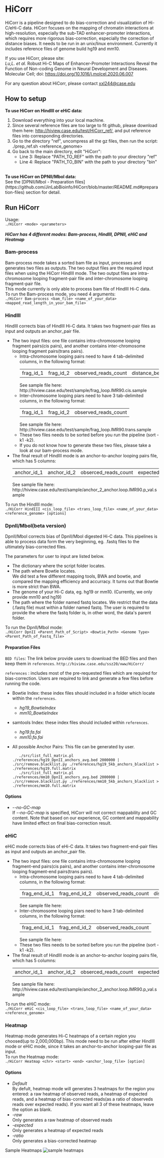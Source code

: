 # HiCorr
HiCorr is a pipeline designed to do bias-correction and visualization of Hi-C/eHi-C data. HiCorr focuses on the mapping of chromatin interactions at high-resolution, especially the sub-TAD enhancer-promoter interactions, which requires more rigorous bias-correction, especially the correction of distance biases. It needs to be run in an unix/linux environment. Currently it includes reference files of genome build hg19 and mm10.

If you use HiCorr, please site:<br/>
_Lu,L. et al._ Robust Hi-C Maps of Enhancer-Promoter Interactions Reveal the Function of Non-coding Genome in Neural Development and Diseases. Molecular Cell; doi: https://doi.org/10.1016/j.molcel.2020.06.007

For any question about HiCorr, please contact xxl244@case.edu

## How to setup
<b>To use HiCorr on HindIII or eHiC data:</b> 
1. Download everything into your local machine.
2. Since several reference files are too large to fit github, please download them here: http://hiview.case.edu/test/HiCorr_ref/, and put reference files into corresponding directories.
2. Go to the directory "ref", uncompress all the gz files, then run the script: <br/>
   ./prep_ref.sh <reference_genome>
3. Go back to the main directory, edit "HiCorr":
   - Line 3: Replace "PATH_TO_REF" with the path to your directory "ref"
   - Line 4: Replace "PATH_TO_BIN" with the path to your directory "bin" <br/>
<br/>
<b>To use HiCorr on DPNII/Mbol data:</b> <br/>
See the [DPNII/Mbol - Preparation files](https://github.com/JinLabBioinfo/HiCorr/blob/master/README.md#preparation-files) section for detail.

## Run HiCorr
Usage:<br/>
   ```./HiCorr <mode> <parameters>```
<br/>
<br/>
**_HiCorr has 4 different modes: Bam-process, HindIII, DPNII, eHiC and Heatmap_**

### Bam-process
Bam-process mode takes a sorted bam file as input, processes and generates two files as outputs. The two output files are the required input files when using the HiCorr HindIII mode. The two output files are intra-chromosome looping fragment-pair file and inter-chromosome looping fragment-pair file. <br/>
This mode currently is only able to process bam file of HindIII Hi-C data. <br/>
To run the Bam-process mode, you need 4 arguments:<br/>
   ```./HiCorr Bam-process <bam_file> <name_of_your_data> <mapped_read_length_in_your_bam_file> ```
<br/>

### HindIII
HindIII corrects bias of HindIII Hi-C data. It takes two fragment-pair files as input and outputs an anchor_pair file. <br/>
- The two input files: one file contains intra-chromosome looping fragment pairs(cis pairs), and another contains inter-chromosome looping fragment pairs(trans pairs).
   - Intra-chromosome looping pairs need to have 4 tab-delimited columns, in the following format:<br/>
       <table><tr><td>frag_id_1</td> <td>frag_id_2</td> <td>observed_reads_count</td> <td>distance_between_two_fragments</td></tr>  </table>
       See sample file here: http://hiview.case.edu/test/sample/frag_loop.IMR90.cis.sample
   - Inter-chromosome looping piars need to have 3 tab-delimited columns, in the following format:<br/>
      <table><tr><td>frag_id_1</td> <td>frag_id_2</td> <td>observed_reads_count</td> </tr>  </table>
        See sample file here: http://hiview.case.edu/test/sample/frag_loop.IMR90.trans.sample
   - These two files needs to be sorted before you run the pipeline (sort -k1 -k2).
   - If you do not know how to generate these two files, please take a look at our bam-process mode.
- The final result of HindIII mode is an anchor-to-anchor looping pairs file, which has 5 columns:<br/>
     <table><tr><td>anchor_id_1</td><td>anchor_id_2</td> <td>obserced_reads_count</td> <td>expected_reads_count</td> <td>p_value_ </td></tr></table>
   See sample file here: http://hiview.case.edu/test/sample/anchor_2_anchor.loop.IMR90.p_val.sample <br/>

To run the HindIII mode:<br/>
   ```./HiCorr HindIII <cis_loop_file> <trans_loop_file> <name_of_your_data> <reference_genome> [options]```
   
### DpnII/Mbol(beta version)

DpnII/Mbol corrects bias of DpnII/Mbol digested Hi-C data. This pipelines is able to process data form the very beginning, eg. .fastq files to the ultimately bias-corrected files. <br/>

The parameters for user to input are listed below. <br/>

- The dictionary where the script folder locates. <br/>
- The path where Bowtie locates. <br/>
   We did test a few different mapping tools, BWA and bowtie, and compared the mapping efficiency and accurracy. It turns out that Bowtie is more strict than BWA. <br/>
- The genome of your Hi-C data, eg. hg19 or mm10. (Currently, we only provide mm10 and hg19) <br/>
- The path where the folder named fastq locates. We restrict that the data (.fastq file) must within a folder named fastq. The user is required to provide the where the fastq folder is, in other word, the data's parent folder. <br/>

To run the DpnII/Mbol mode: <br/>
```./HiCorr DpnII <Parent_Path_of_Script> <Bowtie_Path> <Genome Type> <Parent_Path_of_Fastq_file>```

#### Preparation Files

```BED files```: The link below provide users to download the BED files and then keep them in ```references```.
                 ```http://hiview.case.edu/ssz20/xww/HiCorr/```

```references``` : includes most of the pre-requested files which are required for bias-correction. Users are required to link and generate a few files before running the code. <br/>

- Bowtie Index: these index files should included in a folder which locate within the ```references```. <br/>
   * _hg19_BowtieIndex_ <br/>
   * _mm10_BowtieIndex_ <br/>
- samtools Index: these index files should included within ```references```. <br/>
   * _hg19.fa.fai_ <br/>
   * _mm10.fa.fai_ <br/>
- All possible Anchor Pairs: This file can be generated by user. <br/>

         ./src/list_full_matrix.pl ./references/hg19_DpnII_anchors_avg.bed 2000000 | ./src/remove.blacklist.py ./references/hg19_5kb_anchors_blacklist > ./references/hg19.full.matrix
         ./src/list_full_matrix.pl ./references/mm10_DpnII_anchors_avg.bed 2000000 | ./src/remove.blacklist.py ./references/mm10_5kb_anchors_blacklist > ./references/mm10.full.matrix


#### Options
 * _--no-GC-map_ <br/> 
      If _--no-GC-map_ is specified, HiCorr will not correct mappability and GC content. Note that based on our experience, GC content and mappability have limited effect on final bias-correction result. 

### eHiC
eHiC mode corrects bias of eHi-C data. It takes two fragment-end-pair files as input and outputs an anchor_pair file. <br/>
- The two input files: one file contains intra-chromosome looping fragment-end pairs(cis pairs), and another contains inter-chromosome looping fragment-end pairs(trans pairs).
   - Intra-chromosome looping pairs need to have 4 tab-delimited columns, in the following format:<br/>
       <table><tr><td>frag_end_id_1</td> <td>frag_end_id_2</td> <td>observed_reads_count</td> <td>distance_between_two_fragments</td></tr>  </table>
       See sample file here: 
   - Inter-chromosome looping piars need to have 3 tab-delimited columns, in the following format:<br/>
      <table><tr><td>frag_end_id_1</td> <td>frag_end_id_2</td> <td>observed_reads_count</td> </tr>  </table>
        See sample file here: 
   - These two files needs to be sorted before you run the pipeline (sort -k1 -k2).
- The final result of HindIII mode is an anchor-to-anchor looping pairs file, which has 5 columns:<br/>
     <table><tr><td>anchor_id_1</td><td>anchor_id_2</td> <td>obserced_reads_count</td> <td>expected_reads_count</td> <td>p_value_ </td></tr></table>
   See sample file here: http://hiview.case.edu/test/sample/anchor_2_anchor.loop.IMR90.p_val.sample <br/>
To run the eHiC mode:<br/>
   ```./HiCorr eHiC <cis_loop_file> <trans_loop_file> <name_of_your_data> <reference_genome>```
   
### Heatmap
Heatmap mode generates Hi-C heatmaps of a certain region you choosed(up to 2,000,000bp). This mode need to be run after either HindIII mode or eHiC mode, since it takes an anchor-to-anchor looping-pair file as input.
<br/>
To run the Heatmap mode: <br/>
   ```./HiCorr Heatmap <chr> <start> <end> <anchor_loop_file> [option]```
#### Options
*  _Default_ <br/>
   By defult, heatmap mode will generates 3 heatmaps for the region you entered: a raw heatmap of observed reads, a heatmap of expected reads, and a heatmap of bias-corrected reads(as a ratio of observeds reads over expected reads). If you want all 3 of these heatmaps, leave the option as blank.
* _-raw_ <br/>
   Only generates a raw heatmap of observed reads
* _-expected_ <br/>
   Only generates a heatmap of expected reads
* _-ratio_ <br/>
   Only generates a bias-corrected heatmap

Sample Heatmaps
![sample heatmaps](http://hiview.case.edu/test/sample/sample_heatmap.PNG)
